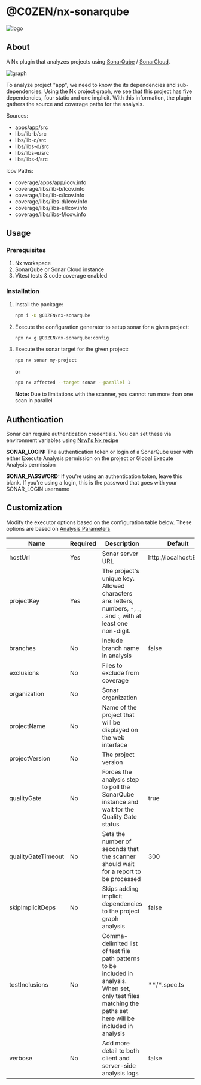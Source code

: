 # @C0ZEN/nx-sonarqube

![logo](https://i.ibb.co/R0bzqtP/nx-sonarqube.png)

## About

A Nx plugin that analyzes projects using [SonarQube](https://www.sonarqube.org)
/ [SonarCloud](https://sonarcloud.io).

![graph](https://i.ibb.co/whmZkm2/graph.png)

To analyze project "app", we need to know the its dependencies and sub-dependencies. Using the Nx project graph,
we see that this project has five dependencies, four static and one implicit. With this information,
the plugin gathers the source and coverage paths for the analysis.

Sources:

- apps/app/src
- libs/lib-b/src
- libs/lib-c/src
- libs/libs-d/src
- libs/libs-e/src
- libs/libs-f/src

lcov Paths:

- coverage/apps/app/lcov.info
- coverage/libs/lib-b/lcov.info
- coverage/libs/lib-c/lcov.info
- coverage/libs/libs-d/lcov.info
- coverage/libs/libs-e/lcov.info
- coverage/libs/libs-f/lcov.info

## Usage

### Prerequisites

1. Nx workspace
2. SonarQube or Sonar Cloud instance
3. Vitest tests & code coverage enabled

### Installation

1. Install the package:
   ```bash
   npm i -D @C0ZEN/nx-sonarqube
   ```
2. Execute the configuration generator to setup sonar for a given project:
   ```bash
   npx nx g @C0ZEN/nx-sonarqube:config
   ```
3. Execute the sonar target for the given project:
   ```bash
   npx nx sonar my-project
   ```
   or
   ```bash
   npx nx affected --target sonar --parallel 1
   ```
   **Note:** Due to limitations with the scanner, you cannot run more than one scan in parallel

## Authentication

Sonar can require authentication credentials. You can set these via environment variables using [Nrwl's Nx recipe](https://nx.dev/recipes/environment-variables/define-environment-variables)

**SONAR_LOGIN:** The authentication token or login of a SonarQube user with either Execute Analysis permission on the project or Global Execute Analysis permission

**SONAR_PASSWORD:** If you're using an authentication token, leave this blank. If you're using a login, this is the password that goes with your SONAR_LOGIN username

## Customization

Modify the executor options based on the configuration table below. These options are based on [Analysis Parameters](https://docs.sonarqube.org/latest/analysis/analysis-parameters/)

| Name               | Required | Description                                                                                                      | Default               |
| ------------------ | -------- | ---------------------------------------------------------------------------------------------------------------- | --------------------- |
| hostUrl            | Yes      | Sonar server URL                                                                                                 | http://localhost:9000 |
| projectKey         | Yes      | The project's unique key. Allowed characters are: letters, numbers, -, \_, . and :, with at least one non-digit. |                       |
| branches           | No       | Include branch name in analysis                                                                                  | false                 |
| exclusions         | No       | Files to exclude from coverage                                                                                   |                       |
| organization       | No       | Sonar organization                                                                                               |                       |
| projectName        | No       | Name of the project that will be displayed on the web interface                                                  |                       |
| projectVersion     | No       | The project version                                                                                              |                       |
| qualityGate        | No       | Forces the analysis step to poll the SonarQube instance and wait for the Quality Gate status                     | true                  |
| qualityGateTimeout | No       | Sets the number of seconds that the scanner should wait for a report to be processed                             | 300                   |
| skipImplicitDeps   | No       | Skips adding implicit dependencies to the project graph analysis                                                 | false                 |
| testInclusions     | No       | Comma-delimited list of test file path patterns to be included in analysis. When set, only test files matching the paths set here will be included in analysis | **/*.spec.ts |
| verbose            | No       | Add more detail to both client and server-side analysis logs                                                     | false                 |
